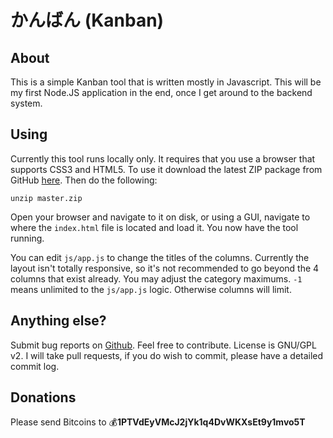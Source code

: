 # かんばん (Kanban)

## About
This is a simple Kanban tool that is written mostly in Javascript. This
will be my first Node.JS application in the end, once I get around to the
backend system.

## Using
Currently this tool runs locally only. It requires that you use a browser
that supports CSS3 and HTML5. To use it download the latest ZIP package
from GitHub [here](https://github.com/sparticvs/kanban/archive/master.zip).
Then do the following:

    unzip master.zip

Open your browser and navigate to it on disk, or using a GUI, navigate to where
the `index.html` file is located and load it. You now have the tool running.

You can edit `js/app.js` to change the titles of the columns. Currently the
layout isn't totally responsive, so it's not recommended to go beyond the 4
columns that exist already.  You may adjust the category maximums. `-1` means
unlimited to the `js/app.js` logic.  Otherwise columns will limit.

## Anything else?
Submit bug reports on [Github](https://github.com/sparticvs/kanban/issues). Feel
free to contribute. License is GNU/GPL v2. I will take pull requests, if you do
wish to commit, please have a detailed commit log.

## Donations
Please send Bitcoins to :moneybag:**1PTVdEyVMcJ2jYk1q4DvWKXsEt9y1mvo5T**
